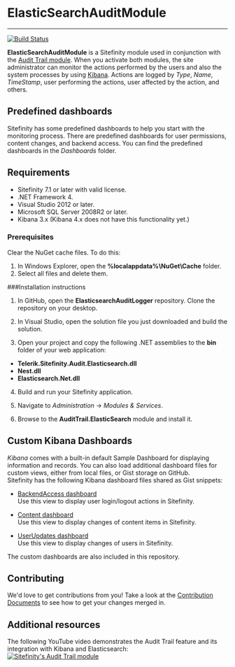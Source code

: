 # ElasticSearchAuditModule #
----------

[![Build Status](http://sdk-jenkins-ci.cloudapp.net/buildStatus/icon?job=Telerik.Sitefinity.ElasticSearchAuditLogger.CI)](http://sdk-jenkins-ci.cloudapp.net/job/Telerik.Sitefinity.ElasticSearchAuditLogger.CI/)

**ElasticSearchAuditModule** is a Sitefinity module used in conjunction with the [Audit Trail module](http://www.sitefinity.com/documentation/documentationarticles/audit-trail). When you activate both modules, the site administrator can monitor the actions performed by the users and also the system processes by using [Kibana](http://www.elasticsearch.org/overview/kibana/ "Kibana"). Actions are logged by *Type*, *Name*, *TimeStamp*, user performing the actions, user affected by the action, and others. 

Predefined dashboards
----------

Sitefinity has some predefined dashboards to help you start with the monitoring process. There are predefined dashboards for user permissions, content changes, and backend access. You can find the predefined dashboards in the *Dashboards* folder.

Requirements
----------

- Sitefinity 7.1 or later with valid license.
- .NET Framework 4.
- Visual Studio 2012 or later.
- Microsoft SQL Server 2008R2 or later.
- Kibana 3.x (Kibana 4.x does not have this functionality yet.)

### Prerequisites

Clear the NuGet cache files. To do this:

1. In Windows Explorer, open the **%localappdata%\NuGet\Cache** folder.
2. Select all files and delete them.


###Installation instructions

1. In GitHub, open the **ElasticsearchAuditLogger** repository.
Clone the repository on your desktop.

2. In Visual Studio, open the solution file you just downloaded and build the solution.

3. Open your project and copy the following .NET assemblies to the **bin** folder of your web application:
 * **Telerik.Sitefinity.Audit.Elasticsearch.dll**
 * **Nest.dll**
 * **Elasticsearch.Net.dll**


4. Build and run your Sitefinity application.

5. Navigate to *Administration* -> *Modules & Services*.

6. Browse to the **AuditTrail.ElasticSearch** module and install it.

Custom Kibana Dashboards
---
*Kibana* comes with a built-in default Sample Dashboard for displaying information and records. You can also load additional dashboard files for custom views, either from local files, or Gist storage on GitHub.  
Sitefinity has the following Kibana dashboard files shared as Gist snippets:

- [BackendAccess dashboard](https://gist.github.com/anonymous/6ea0d190e50771266829 "BackendAccess")  
Use this view to display user login/logout actions in Sitefinity.

- [Content dashboard](https://gist.github.com/anonymous/98f30017728ba5060c1c "Content")  
Use this view to display changes of content items in Sitefinity.

- [UserUpdates dashboard](https://gist.github.com/anonymous/469c373754a7e314ac53 "User Updates")   
Use this view to display changes of users in Sitefinity.

The custom dashboards are also included in this repository. 

Contributing
------

We'd love to get contributions from you! Take a look at the
[Contribution Documents](CONTRIBUTING.md) to see how to get your changes merged
in.

Additional resources
------
The following YouTube video demonstrates the Audit Trail feature and its integration with Kibana and Elasticsearch:  
[![Sitefinity's Audit Trail module](https://raw.githubusercontent.com/Sitefinity/ElasticsearchAuditLogger/master/video.png?token=3206860__eyJzY29wZSI6IlJhd0Jsb2I6U2l0ZWZpbml0eS9FbGFzdGljc2VhcmNoQXVkaXRMb2dnZXIvbWFzdGVyL3ZpZGVvLnBuZyIsImV4cGlyZXMiOjE0MDU2OTAxNzZ9--b588ea9ea25b3f9e57c708d4409c2b6e6ecc9466)](https://www.youtube.com/watch?v=R6enydPS2tk)
